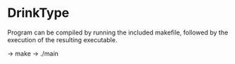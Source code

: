 # DrinkType
Program can be compiled by running the included makefile, followed by the execution of
the resulting executable.

-> make
-> ./main
